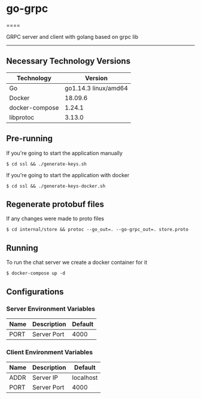 # go-grpc
====

GRPC server and client with golang based on grpc lib

- - - - 

## Necessary Technology Versions

Technology  | Version
------------- | -------------
Go | go1.14.3 linux/amd64
Docker | 18.09.6
docker-compose | 1.24.1
libprotoc | 3.13.0

## Pre-running

If you're going to start the application manually

    $ cd ssl && ./generate-keys.sh

If you're going to start the application with docker

    $ cd ssl && ./generate-keys-docker.sh

## Regenerate protobuf files

If any changes were made to proto files 

    $ cd internal/store && protoc --go_out=. --go-grpc_out=. store.proto

## Running

To run the chat server we create a docker container for it

    $ docker-compose up -d

## Configurations

### Server Environment Variables

| Name | Description | Default |
| ---- | ----------- | ------- |
| PORT | Server Port | 4000 |

### Client Environment Variables

| Name | Description | Default |
| ---- | ----------- | ------- |
| ADDR | Server IP | localhost |
| PORT | Server Port | 4000 |